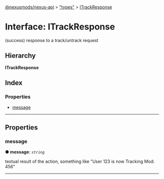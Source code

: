 [@nexusmods/nexus-api](../README.md) > ["types"](../modules/_types_.md) > [ITrackResponse](../interfaces/_types_.itrackresponse.md)

# Interface: ITrackResponse

(success) response to a track/untrack request

## Hierarchy

**ITrackResponse**

## Index

### Properties

* [message](_types_.itrackresponse.md#message)

---

## Properties

<a id="message"></a>

###  message

**● message**: *`string`*

textual result of the action, something like "User 123 is now Tracking Mod: 456"

___


